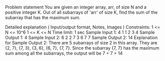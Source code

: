 Problem statement
You are given an integer array, arr, of size N and a positive integer K. Out of all subarrays of 'arr' of size K, find the sum of the subarray that has the maximum sum.

Detailed explanation ( Input/output format, Notes, Images )
Constraints:
1 <= N <= 10^6
1 <= K <= N
Time limit: 1 sec
Sample Input 1:
4 1
1 2 3 4
Sample Output 1:
4
Sample Input 2:
6 2
2 7 3 6 7 7
Sample Output 2:
14
Explanation for Sample Output 2:
There are 5 subarrays of size 2 in this array. They are {2, 7}, {7, 3}, {3, 6}, {6, 7}, {7, 7}. Since the subarray {7, 7} has the maximum sum among all the subarrays, the output will be 7 + 7 = 14
